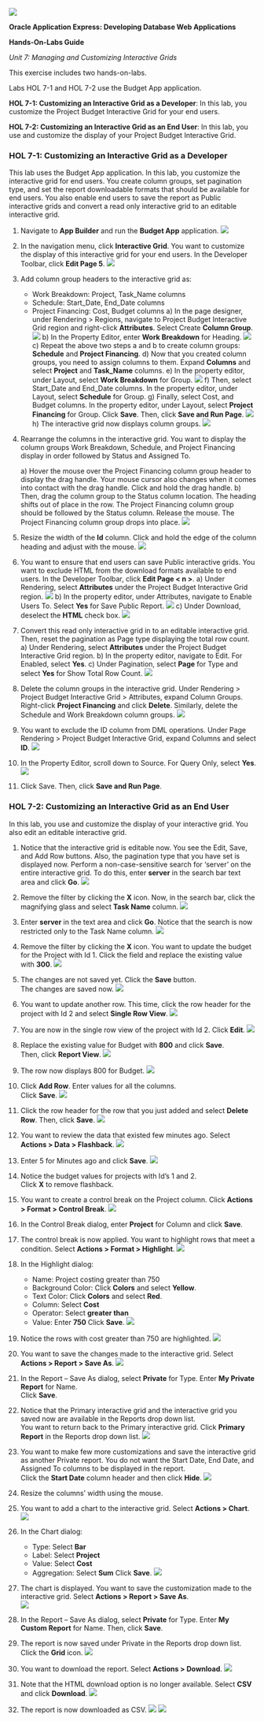 ![](images/1a.PNG)

**Oracle Application Express: Developing Database Web Applications**

**Hands-On-Labs Guide**

*Unit 7: Managing and Customizing Interactive Grids*

This exercise includes two hands-on-labs.

Labs HOL 7-1 and HOL 7-2 use the Budget App application.

**HOL 7-1: Customizing an Interactive Grid as a Developer**: In this lab, you customize the Project Budget Interactive Grid for your end users.

**HOL 7-2: Customizing an Interactive Grid as an End User**: In this lab, you use and customize the display of your Project Budget Interactive Grid.


### HOL 7-1: Customizing an Interactive Grid as a Developer

This lab uses the Budget App application. In this lab, you customize the interactive grid for end users. You create column groups, set pagination type, and set the report downloadable formats that should be available for end users. You also enable end users to save the report as Public interactive grids and convert a read only interactive grid to an editable interactive grid.

1. Navigate to **App Builder** and run the **Budget App** application.
    ![](images/1_1.png)

2. In the navigation menu, click **Interactive Grid**. You want to customize the display of this interactive grid for your end users. In the Developer Toolbar, click **Edit Page 5**.
    ![](images/1_2.png)

3. Add column group headers to the interactive grid as:
    - Work Breakdown: Project, Task_Name columns
    - Schedule: Start_Date, End_Date columns
    -	Project Financing: Cost, Budget columns
    a) In the page designer, under Rendering > Regions, navigate to Project Budget Interactive Grid region and right-click **Attributes**. Select Create **Column Group**.
    ![](images/1_3a.png)
    b) In the Property Editor, enter **Work Breakdown** for Heading.
    ![](images/1_3b.png)
    c) Repeat the above two steps a and b to create column groups: **Schedule** and **Project Financing**.
    d) Now that you created column groups, you need to assign columns to them. Expand **Columns** and select **Project** and **Task_Name** columns.
    e) In the property editor, under Layout, select **Work Breakdown** for Group.
    ![](images/1_3e.png)
    f) Then, select Start_Date and End_Date columns. In the property editor, under Layout, select **Schedule** for Group.
    g) Finally, select Cost, and Budget columns. In the property editor, under Layout, select **Project Financing** for Group.
    Click **Save**. Then, click **Save and Run Page**.
    ![](images/1_3g.png)
    h) The interactive grid now displays column groups.
    ![](images/1_3h.png)

4. Rearrange the columns in the interactive grid. You want to display the column groups Work Breakdown, Schedule, and Project Financing display in order followed by Status and Assigned To.

    a)	Hover the mouse over the Project Financing column group header to display the drag handle. Your mouse cursor also changes when it comes into contact with the drag handle. Click and hold the drag handle.
    b)	Then, drag the column group to the Status column location. The heading shifts out of place in the row. The Project Financing column group should be followed by the Status column. Release the mouse. The Project Financing column group drops into place.
    ![](images/1_4b.png)

5. Resize the width of the **Id** column. Click and hold the edge of the column heading and adjust with the mouse.
    ![](images/1_5.png)

6. You want to ensure that end users can save Public interactive grids. You want to exclude HTML from the download formats available to end users. In the Developer Toolbar, click **Edit Page < n >**.
    a)	Under Rendering, select **Attributes** under the Project Budget Interactive Grid region.
    ![](images/1_6a.png)
    b)	In the property editor, under Attributes, navigate to Enable Users To. Select **Yes** for Save Public Report.
    ![](images/1_6b.png)
    c)	Under Download, deselect the **HTML** check box.
    ![](images/1_6c.png)

7. Convert this read only interactive grid in to an editable interactive grid. Then, reset the pagination as Page type displaying the total row count.
    a) Under Rendering, select **Attributes** under the Project Budget Interactive Grid region.
    b) In the property editor, navigate to Edit. For Enabled, select **Yes**.
    c) Under Pagination, select **Page** for Type and select **Yes** for Show Total Row Count.
    ![](images/1_7c.png)

8. Delete the column groups in the interactive grid. Under Rendering > Project Budget Interactive Grid > Attributes, expand Column Groups. Right-click **Project Financing** and click **Delete**. Similarly, delete the Schedule and Work Breakdown column groups.
    ![](images/1_8.png)

9. You want to exclude the ID column from DML operations. Under Page Rendering > Project Budget Interactive Grid, expand Columns and select **ID**.
    ![](images/1_9.png)

10.	In the Property Editor, scroll down to Source. For Query Only, select **Yes**.
    ![](images/1_10.png)

11.	Click Save. Then, click **Save and Run Page**.

### HOL 7-2: Customizing an Interactive Grid as an End User

In this lab, you use and customize the display of your interactive grid. You also edit an editable interactive grid.

1. Notice that the interactive grid is editable now. You see the Edit, Save, and Add Row buttons. Also, the pagination type that you have set is displayed now. Perform a non-case-sensitive search for ‘server’ on the entire interactive grid. To do this, enter **server** in the search bar text area and click **Go**. 
    ![](images/2_1.png)

2. Remove the filter by clicking the **X** icon. 
Now, in the search bar, click the magnifying glass and select **Task Name** column.
    ![](images/2_2.png)

3. Enter **server** in the text area and click **Go**. Notice that the search is now restricted only to the Task Name column.
    ![](images/2_3.png)

4. Remove the filter by clicking the **X** icon. You want to update the budget for the Project with Id 1. Click the field and replace the existing value with **300**.
    ![](images/2_4.png)

5. The changes are not saved yet. Click the **Save** button.  
The changes are saved now.
    ![](images/2_5.png)

6. You want to update another row. This time, click the row header for the project with Id 2 and select **Single Row View**.
    ![](images/2_6.png)

7. You are now in the single row view of the project with Id 2. Click **Edit**.
    ![](images/2_7.png)

8. Replace the existing value for Budget with **800** and click **Save**.   
Then, click **Report View**.
    ![](images/2_8.png)

9. The row now displays 800 for Budget. 
    ![](images/2_9.png)

10.	Click **Add Row**. Enter values for all the columns.   
Click **Save**.
    ![](images/2_10.png)

11.	Click the row header for the row that you just added and select **Delete Row**.
Then, click **Save**.
    ![](images/2_11.png)

12.	You want to review the data that existed few minutes ago. Select **Actions > Data > Flashback**.
    ![](images/2_12.png)

13.	Enter 5 for Minutes ago and click **Save**.
    ![](images/2_13.png)

14.	Notice the budget values for projects with Id’s 1 and 2.  
Click **X** to remove flashback.

15.	You want to create a control break on the Project column. Click **Actions > Format > Control Break**.
    ![](images/2_15.png)
 
16. In the Control Break dialog, enter **Project** for Column and click **Save**.

17.	The control break is now applied. You want to highlight rows that meet a condition. Select **Actions > Format > Highlight**.
    ![](images/2_17.png)

18.	In the Highlight dialog:  
    - Name: Project costing greater than 750  
    - Background Color: Click **Colors** and select **Yellow**.  
    - Text Color: Click **Colors** and select **Red**.  
    - Column: Select **Cost**  
    - Operator: Select **greater than**  
    - Value: Enter **750**
    Click **Save**.
    ![](images/2_18.png)

19.	Notice the rows with cost greater than 750 are highlighted. 
    ![](images/2_19.png)

20.	You want to save the changes made to the interactive grid. Select **Actions > Report > Save As**.
    ![](images/2_20.png)

21.	In the Report – Save As dialog, select **Private** for Type. Enter **My Private Report** for Name.  
Click **Save**.

22.	Notice that the Primary interactive grid and the interactive grid you saved now are available in the Reports drop down list.  
You want to return back to the Primary interactive grid. Click **Primary Report** in the Reports drop down list.
    ![](images/2_22.png)

23.	You want to make few more customizations and save the interactive grid as another Private report. You do not want the Start Date, End Date, and Assigned To columns to be displayed in the report.   
Click the **Start Date** column header and then click **Hide**.
    ![](images/2_23.png)

24.	Resize the columns’ width using the mouse.

25.	You want to add a chart to the interactive grid. Select **Actions > Chart**.
    ![](images/2_25.png)

26.	In the Chart dialog:
    - Type: Select **Bar** 
    - Label: Select **Project**
    - Value: Select **Cost**
    - Aggregation: Select **Sum**
    Click **Save**.
    ![](images/2_26.png)

27. The chart is displayed. You want to save the customization made to the interactive grid. Select **Actions > Report > Save As**.  
    ![](images/2_27.png)

28.	In the Report – Save As dialog, select **Private** for Type. Enter **My Custom Report** for Name. Then, click **Save**.

29.	The report is now saved under Private in the Reports drop down list. Click the **Grid** icon.
    ![](images/2_29.png)

30.	You want to download the report. Select **Actions > Download**.
    ![](images/2_30.png) 

31.	Note that the HTML download option is no longer available. Select **CSV** and click **Download**.
    ![](images/2_31.png)

32.	The report is now downloaded as CSV.
    ![](images/2_32.png)
    ![](images/last.png)









